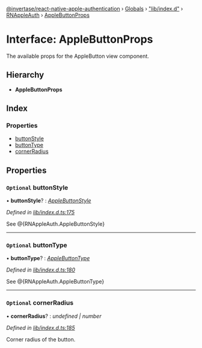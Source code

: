 [@invertase/react-native-apple-authentication](../README.md) › [Globals](../globals.md) › ["lib/index.d"](../modules/_lib_index_d_.md) › [RNAppleAuth](../modules/_lib_index_d_.rnappleauth.md) › [AppleButtonProps](_lib_index_d_.rnappleauth.applebuttonprops.md)

# Interface: AppleButtonProps

The available props for the AppleButton view component.

## Hierarchy

* **AppleButtonProps**

## Index

### Properties

* [buttonStyle](_lib_index_d_.rnappleauth.applebuttonprops.md#optional-buttonstyle)
* [buttonType](_lib_index_d_.rnappleauth.applebuttonprops.md#optional-buttontype)
* [cornerRadius](_lib_index_d_.rnappleauth.applebuttonprops.md#optional-cornerradius)

## Properties

### `Optional` buttonStyle

• **buttonStyle**? : *[AppleButtonStyle](../enums/_lib_index_d_.rnappleauth.applebuttonstyle.md)*

*Defined in [lib/index.d.ts:175](https://github.com/invertase/react-native-apple-authentication/blob/1d958901/lib/index.d.ts#L175)*

See @{RNAppleAuth.AppleButtonStyle}

___

### `Optional` buttonType

• **buttonType**? : *[AppleButtonType](../enums/_lib_index_d_.rnappleauth.applebuttontype.md)*

*Defined in [lib/index.d.ts:180](https://github.com/invertase/react-native-apple-authentication/blob/1d958901/lib/index.d.ts#L180)*

See @{RNAppleAuth.AppleButtonType}

___

### `Optional` cornerRadius

• **cornerRadius**? : *undefined | number*

*Defined in [lib/index.d.ts:185](https://github.com/invertase/react-native-apple-authentication/blob/1d958901/lib/index.d.ts#L185)*

Corner radius of the button.
